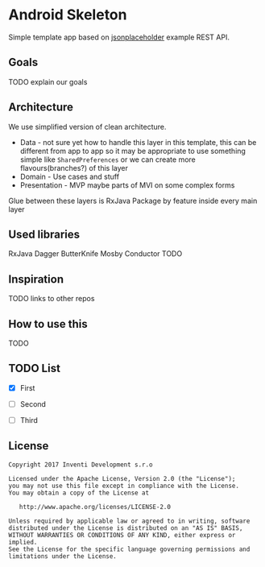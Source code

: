 Android Skeleton
========

Simple template app based on [jsonplaceholder][jsonplaceholder] example REST API.


Goals
-----

TODO explain our goals

Architecture
-----

We use simplified version of clean architecture.

- Data - not sure yet how to handle this layer in this template, this can be different from app to app so it may be appropriate to use something simple like `SharedPreferences` or we can create more flavours(branches?) of this layer
- Domain - Use cases and stuff
- Presentation - MVP maybe parts of MVI on some complex forms

Glue between these layers is RxJava
Package by feature inside every main layer

Used libraries
-----

RxJava
Dagger
ButterKnife
Mosby
Conductor
TODO

Inspiration
-----

TODO links to other repos


How to use this
-----

TODO

TODO List
-----

- [x] First
- [ ] Second
- [ ] Third


License
-------

    Copyright 2017 Inventi Development s.r.o

    Licensed under the Apache License, Version 2.0 (the "License");
    you may not use this file except in compliance with the License.
    You may obtain a copy of the License at

       http://www.apache.org/licenses/LICENSE-2.0

    Unless required by applicable law or agreed to in writing, software
    distributed under the License is distributed on an "AS IS" BASIS,
    WITHOUT WARRANTIES OR CONDITIONS OF ANY KIND, either express or implied.
    See the License for the specific language governing permissions and
    limitations under the License.


[jsonplaceholder]: https://jsonplaceholder.typicode.com/